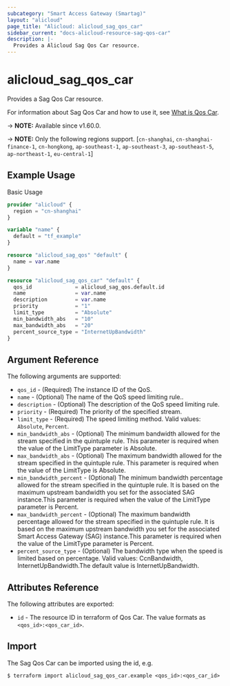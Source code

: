 ```yaml
---
subcategory: "Smart Access Gateway (Smartag)"
layout: "alicloud"
page_title: "Alicloud: alicloud_sag_qos_car"
sidebar_current: "docs-alicloud-resource-sag-qos-car"
description: |-
  Provides a Alicloud Sag Qos Car resource.
---
```


# alicloud_sag_qos_car

Provides a Sag Qos Car resource.

For information about Sag Qos Car and how to use it, see [What is Qos Car](https://www.alibabacloud.com/help/en/smart-access-gateway/latest/createqoscar).

-> **NOTE:** Available since v1.60.0.

-> **NOTE:** Only the following regions support. [`cn-shanghai`, `cn-shanghai-finance-1`, `cn-hongkong`, `ap-southeast-1`, `ap-southeast-3`, `ap-southeast-5`, `ap-northeast-1`, `eu-central-1`]

## Example Usage

Basic Usage

```terraform
provider "alicloud" {
  region = "cn-shanghai"
}

variable "name" {
  default = "tf_example"
}

resource "alicloud_sag_qos" "default" {
  name = var.name
}

resource "alicloud_sag_qos_car" "default" {
  qos_id              = alicloud_sag_qos.default.id
  name                = var.name
  description         = var.name
  priority            = "1"
  limit_type          = "Absolute"
  min_bandwidth_abs   = "10"
  max_bandwidth_abs   = "20"
  percent_source_type = "InternetUpBandwidth"
}
```

## Argument Reference

The following arguments are supported:

* `qos_id` - (Required) The instance ID of the QoS.
* `name` - (Optional) The name of the QoS speed limiting rule..
* `description` - (Optional) The description of the QoS speed limiting rule.
* `priority` - (Required) The priority of the specified stream.
* `limit_type` - (Required) The speed limiting method. Valid values: `Absolute`, `Percent`.
* `min_bandwidth_abs` - (Optional) The minimum bandwidth allowed for the stream specified in the quintuple rule. This parameter is required when the value of the LimitType parameter is Absolute.
* `max_bandwidth_abs` - (Optional) The maximum bandwidth allowed for the stream specified in the quintuple rule. This parameter is required when the value of the LimitType is Absolute.
* `min_bandwidth_percent` - (Optional) The minimum bandwidth percentage allowed for the stream specified in the quintuple rule. It is based on the maximum upstream bandwidth you set for the associated SAG instance.This parameter is required when the value of the LimitType parameter is Percent.
* `max_bandwidth_percent` - (Optional) The maximum bandwidth percentage allowed for the stream specified in the quintuple rule. It is based on the maximum upstream bandwidth you set for the associated Smart Access Gateway (SAG) instance.This parameter is required when the value of the LimitType parameter is Percent.
* `percent_source_type` - (Optional) The bandwidth type when the speed is limited based on percentage. Valid values: CcnBandwidth, InternetUpBandwidth.The default value is InternetUpBandwidth.


## Attributes Reference

The following attributes are exported:

* `id` - The resource ID in terraform of Qos Car. The value formats as `<qos_id>:<qos_car_id>`.

## Import

The Sag Qos Car can be imported using the id, e.g.

```shell
$ terraform import alicloud_sag_qos_car.example <qos_id>:<qos_car_id>
```
